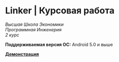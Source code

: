 # Linker | Курсовая работа
*Высшая Школа Экономики*  
*Программная Инженерия*  
*2 курс*  
  
**Поддерживаемая версия ОС:** Android 5.0 и выше  
  
**[Демонстрация](https://www.youtube.com/watch?v=lid2LnJmbPA&t)**
